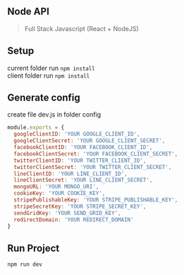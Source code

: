 ## Node API
> Full Stack Javascript (React + NodeJS)

## Setup
current folder run `npm install`<br>
client folder run `npm install`<br>

## Generate config
create file dev.js in folder config<br>
```javascript
module.exports = {
  googleClientID: 'YOUR GOOGLE_CLIENT_ID',
  googleClientSecret: 'YOUR GOOGLE_CLIENT_SECRET',
  facebookClientID: 'YOUR FACEBOOK_CLIENT_ID',
  facebookClientSecret: 'YOUR FACEBOOK_CLIENT_SECRET',
  twitterClientID: 'YOUR TWITTER_CLIENT_ID',
  twitterClientSecret: 'YOUR TWITTER_CLIENT_SECRET',
  lineClientID: 'YOUR LINE_CLIENT_ID',
  lineClientSecret: 'YOUR LINE_CLIENT_SECRET',
  mongoURL: 'YOUR MONGO_URI',
  cookieKey: 'YOUR COOKIE_KEY',
  stripePublishableKey: 'YOUR STRIPE_PUBLISHABLE_KEY',
  stripeSecretKey: 'YOUR STRIPE_SECRET_KEY',
  sendGridKey: 'YOUR SEND_GRID_KEY',
  redirectDomain: 'YOUR REDIRECT_DOMAIN'
}
```

## Run Project
`npm run dev`